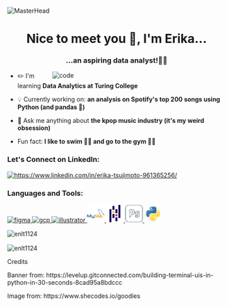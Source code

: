 ![MasterHead](https://miro.medium.com/v2/resize:fit:4800/format:webp/1*FnmZoRJ4bcD-EcQjMVW8-A.gif)

<h1 align="center">Nice to meet you 👋, I'm Erika...</h1>
<h3 align="center">...an aspiring data analyst!👩‍💻</h3>
<img align="right" alt="code" width="400" src="https://www.shecodes.io/assets/stickers/we%20can%20code%20it-6845671e9a08acc18335e6dd43cf16a4f6cfda13d0fef3d0cc5528c2214308ff.gif">

- ✏️ I'm learning **Data Analytics at Turing College**

- 💡 Currently working on: **an analysis on Spotify's top 200 songs using Python (and pandas 🐼)**

- 🎵 Ask me anything about **the kpop music industry (it's my weird obsession)**

- Fun fact: **I like to swim 🏊‍♀️ and go to the gym 🏋️‍♀️**

<h3 align="left">Let's Connect on LinkedIn:</h3>
<p align="left">
<a href="https://linkedin.com/in/https://www.linkedin.com/in/erika-tsujimoto-961365256/" target="blank"><img align="center" src="https://raw.githubusercontent.com/rahuldkjain/github-profile-readme-generator/master/src/images/icons/Social/linked-in-alt.svg" alt="https://www.linkedin.com/in/erika-tsujimoto-961365256/" height="30" width="40" /></a>
</p>

<h3 align="left">Languages and Tools:</h3>
<p align="left"> <a href="https://www.figma.com/" target="_blank" rel="noreferrer"> <img src="https://www.vectorlogo.zone/logos/figma/figma-icon.svg" alt="figma" width="40" height="40"/> </a> <a href="https://cloud.google.com" target="_blank" rel="noreferrer"> <img src="https://www.vectorlogo.zone/logos/google_cloud/google_cloud-icon.svg" alt="gcp" width="40" height="40"/> </a> <a href="https://www.adobe.com/in/products/illustrator.html" target="_blank" rel="noreferrer"> <img src="https://www.vectorlogo.zone/logos/adobe_illustrator/adobe_illustrator-icon.svg" alt="illustrator" width="40" height="40"/> </a> <a href="https://www.mysql.com/" target="_blank" rel="noreferrer"> <img src="https://raw.githubusercontent.com/devicons/devicon/master/icons/mysql/mysql-original-wordmark.svg" alt="mysql" width="40" height="40"/> </a> <a href="https://pandas.pydata.org/" target="_blank" rel="noreferrer"> <img src="https://raw.githubusercontent.com/devicons/devicon/2ae2a900d2f041da66e950e4d48052658d850630/icons/pandas/pandas-original.svg" alt="pandas" width="40" height="40"/> </a> <a href="https://www.photoshop.com/en" target="_blank" rel="noreferrer"> <img src="https://raw.githubusercontent.com/devicons/devicon/master/icons/photoshop/photoshop-line.svg" alt="photoshop" width="40" height="40"/> </a> <a href="https://www.python.org" target="_blank" rel="noreferrer"> <img src="https://raw.githubusercontent.com/devicons/devicon/master/icons/python/python-original.svg" alt="python" width="40" height="40"/> </a> </p>

<p><img align="center" src="https://github-readme-stats.vercel.app/api/top-langs?username=enlt1124&show_icons=true&locale=en&layout=compact" alt="enlt1124" /></p>

<p><img align="center" src="https://github-readme-streak-stats.herokuapp.com/?user=enlt1124&" alt="enlt1124" /></p>

<p>Credits</p>
<p>Banner from: https://levelup.gitconnected.com/building-terminal-uis-in-python-in-30-seconds-8cad95a8bdccc</p>
<p>Image from: https://www.shecodes.io/goodies</p>
